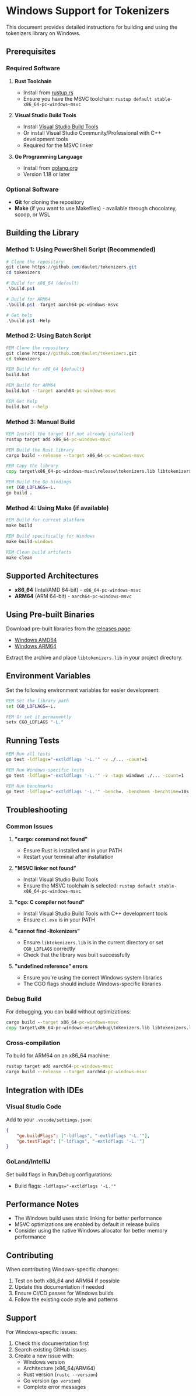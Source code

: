 # Windows Support for Tokenizers

This document provides detailed instructions for building and using the tokenizers library on Windows.

## Prerequisites

### Required Software

1. **Rust Toolchain**
   - Install from [rustup.rs](https://rustup.rs/)
   - Ensure you have the MSVC toolchain: `rustup default stable-x86_64-pc-windows-msvc`

2. **Visual Studio Build Tools**
   - Install [Visual Studio Build Tools](https://visualstudio.microsoft.com/downloads/#build-tools-for-visual-studio-2022)
   - Or install Visual Studio Community/Professional with C++ development tools
   - Required for the MSVC linker

3. **Go Programming Language**
   - Install from [golang.org](https://golang.org/dl/)
   - Version 1.18 or later

### Optional Software

- **Git** for cloning the repository
- **Make** (if you want to use Makefiles) - available through chocolatey, scoop, or WSL

## Building the Library

### Method 1: Using PowerShell Script (Recommended)

```powershell
# Clone the repository
git clone https://github.com/daulet/tokenizers.git
cd tokenizers

# Build for x86_64 (default)
.\build.ps1

# Build for ARM64
.\build.ps1 -Target aarch64-pc-windows-msvc

# Get help
.\build.ps1 -Help
```

### Method 2: Using Batch Script

```cmd
REM Clone the repository
git clone https://github.com/daulet/tokenizers.git
cd tokenizers

REM Build for x86_64 (default)
build.bat

REM Build for ARM64
build.bat --target aarch64-pc-windows-msvc

REM Get help
build.bat --help
```

### Method 3: Manual Build

```cmd
REM Install the target (if not already installed)
rustup target add x86_64-pc-windows-msvc

REM Build the Rust library
cargo build --release --target x86_64-pc-windows-msvc

REM Copy the library
copy target\x86_64-pc-windows-msvc\release\tokenizers.lib libtokenizers.lib

REM Build the Go bindings
set CGO_LDFLAGS=-L.
go build .
```

### Method 4: Using Make (if available)

```cmd
REM Build for current platform
make build

REM Build specifically for Windows
make build-windows

REM Clean build artifacts
make clean
```

## Supported Architectures

- **x86_64** (Intel/AMD 64-bit) - `x86_64-pc-windows-msvc`
- **ARM64** (ARM 64-bit) - `aarch64-pc-windows-msvc`

## Using Pre-built Binaries

Download pre-built libraries from the [releases page](https://github.com/daulet/tokenizers/releases):

- [Windows AMD64](https://github.com/daulet/tokenizers/releases/latest/download/libtokenizers.windows-amd64.tar.gz)
- [Windows ARM64](https://github.com/daulet/tokenizers/releases/latest/download/libtokenizers.windows-arm64.tar.gz)

Extract the archive and place `libtokenizers.lib` in your project directory.

## Environment Variables

Set the following environment variables for easier development:

```cmd
REM Set the library path
set CGO_LDFLAGS=-L.

REM Or set it permanently
setx CGO_LDFLAGS "-L."
```

## Running Tests

```cmd
REM Run all tests
go test -ldflags="-extldflags '-L.'" -v ./... -count=1

REM Run Windows-specific tests
go test -ldflags="-extldflags '-L.'" -v -tags windows ./... -count=1

REM Run benchmarks
go test -ldflags="-extldflags '-L.'" -bench=. -benchmem -benchtime=10s
```

## Troubleshooting

### Common Issues

1. **"cargo: command not found"**
   - Ensure Rust is installed and in your PATH
   - Restart your terminal after installation

2. **"MSVC linker not found"**
   - Install Visual Studio Build Tools
   - Ensure the MSVC toolchain is selected: `rustup default stable-x86_64-pc-windows-msvc`

3. **"cgo: C compiler not found"**
   - Install Visual Studio Build Tools with C++ development tools
   - Ensure `cl.exe` is in your PATH

4. **"cannot find -ltokenizers"**
   - Ensure `libtokenizers.lib` is in the current directory or set `CGO_LDFLAGS` correctly
   - Check that the library was built successfully

5. **"undefined reference" errors**
   - Ensure you're using the correct Windows system libraries
   - The CGO flags should include Windows-specific libraries

### Debug Build

For debugging, you can build without optimizations:

```cmd
cargo build --target x86_64-pc-windows-msvc
copy target\x86_64-pc-windows-msvc\debug\tokenizers.lib libtokenizers.lib
```

### Cross-compilation

To build for ARM64 on an x86_64 machine:

```cmd
rustup target add aarch64-pc-windows-msvc
cargo build --release --target aarch64-pc-windows-msvc
```

## Integration with IDEs

### Visual Studio Code

Add to your `.vscode/settings.json`:

```json
{
    "go.buildFlags": ["-ldflags", "-extldflags '-L.'"],
    "go.testFlags": ["-ldflags", "-extldflags '-L.'"]
}
```

### GoLand/IntelliJ

Set build flags in Run/Debug configurations:
- Build flags: `-ldflags="-extldflags '-L.'"`

## Performance Notes

- The Windows build uses static linking for better performance
- MSVC optimizations are enabled by default in release builds
- Consider using the native Windows allocator for better memory performance

## Contributing

When contributing Windows-specific changes:

1. Test on both x86_64 and ARM64 if possible
2. Update this documentation if needed
3. Ensure CI/CD passes for Windows builds
4. Follow the existing code style and patterns

## Support

For Windows-specific issues:

1. Check this documentation first
2. Search existing GitHub issues
3. Create a new issue with:
   - Windows version
   - Architecture (x86_64/ARM64)
   - Rust version (`rustc --version`)
   - Go version (`go version`)
   - Complete error messages
